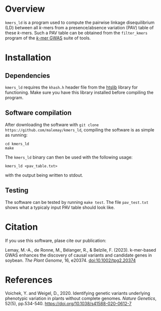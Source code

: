 # Overview

`kmers_ld` is a program used to compute the pairwise linkage disequilibrium (LD)
between all *k*-mers from a presence/absence variation (PAV) table of these
*k*-mers. Such a PAV table can be obtained from the `filter_kmers` program
of the [*k*-mer GWAS](https://github.com/voichek/kmersGWAS) suite of tools.

# Installation

## Dependencies

`kmers_ld` requires the `khash.h` header file from the
[htslib](https://github.com/samtools/htslib) library for functioning. Make sure
you have this library installed before compiling the program.

## Software compilation

After downloading the software with `git clone https://github.com/malemay/kmers_ld`,
compiling the software is as simple as running:

	cd kmers_ld
	make

The `kmers_ld` binary can then be used with the following usage:

	kmers_ld <pav_table.txt>

with the output being written to stdout.

## Testing

The software can be tested by running `make test`. The file `pav_test.txt`
shows what a typicaly input PAV table should look like.

# Citation

If you use this software, plase cite our publication:

Lemay, M.-A., de Ronne, M., Bélanger, R., & Belzile, F. (2023). k-mer-based GWAS enhances the discovery of causal variants and candidate genes in soybean. *The Plant Genome*, 16, e20374. [doi:10.1002/tpg2.20374](https://doi.org/10.1002/tpg2.20374)


# References

Voichek, Y. and Weigel, D., 2020. Identifying genetic variants underlying
phenotypic variation in plants without complete genomes. *Nature Genetics*,
52(5), pp.534-540. <https://doi.org/10.1038/s41588-020-0612-7>
